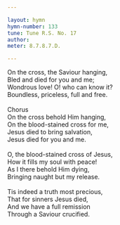 ```yaml
---

layout: hymn
hymn-number: 133
tune: Tune R.S. No. 17
author: 
meter: 8.7.8.7.D.

---
```

On the cross, the Saviour hanging,<br>Bled and died for you and me;<br>Wondrous love! O! who can know it?<br>Boundless, priceless, full and free.<br><br>Chorus<br>On the cross behold Him hanging,<br>On the blood-stained cross for me,<br>Jesus died to bring salvation,<br>Jesus died for you and me.<br><br>O, the blood-stained cross of Jesus,<br>How it fills my soul with peace!<br>As I there behold Him dying,<br>Bringing naught but my release.<br><br>Tis indeed a truth most precious,<br>That for sinners Jesus died,<br>And we have a full remission<br>Through a Saviour crucified.<br><br><br>
